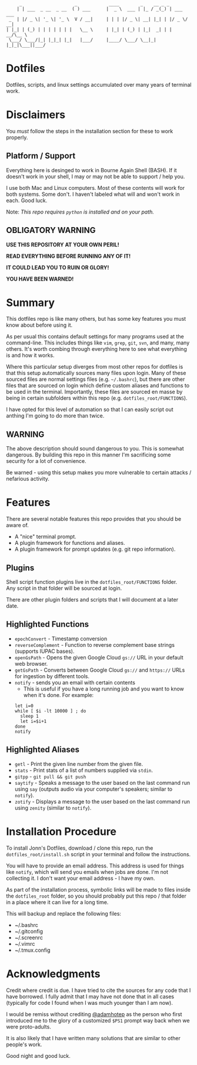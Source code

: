``` 
     _                    _            ____        _    __ _ _           
    | | ___  _ __  _ __  ( ) ___      |  _ \  ___ | |_ / _(_) | ___  ___ 
 _  | |/ _ \| '_ \| '_ \  V / __|     | | | |/ _ \| __| |_| | |/ _ \/ __|
| |_| | (_) | | | | | | |   \__ \     | |_| | (_) | |_|  _| | |  __/\__ \
 \___/ \___/|_| |_|_| |_|   |___/     |____/ \___/ \__|_| |_|_|\___||___/
```

# Dotfiles
Dotfiles, scripts, and linux settings accumulated over many years of terminal work.

# Disclaimers

You _*must*_ follow the steps in the installation section for these to work properly.

## Platform / Support

Everything here is desinged to work in Bourne Again Shell (BASH).
If it doesn't work in your shell, I may or may not be able to support / help you.

I use both Mac and Linux computers.  Most of these contents will work for
both systems.  Some don't.  I haven't labeled what will and won't work in 
each.  Good luck.

Note: *This repo requires `python` is installed and on your path.*

## OBLIGATORY WARNING
**USE THIS REPOSITORY AT YOUR OWN PERIL!**

**READ EVERYTHING BEFORE RUNNING ANY OF IT!**

**IT COULD LEAD YOU TO RUIN OR GLORY!**

**YOU HAVE BEEN WARNED!**

# Summary

This dotfiles repo is like many others, but has some key features you must
know about before using it.

As per usual this contains default settings for many programs used at the 
command-line.  This includes things like `vim`, `grep`, `git`, `svn`, and
many, many others.  It's worth combing through everything here to see what
everything is and how it works.

Where this particular setup diverges from most other repos for dotfiles is
that this setup automatically sources many files upon login.  Many of these sourced 
files are normal settings files (e.g. `~/.bashrc`), but there are other files that
are sourced on login which define custom aliases and functions to be used in the 
terminal.  Importantly, these files are sourced en masse by being in certain 
subfolders within this repo (e.g. `dotfiles_root/FUNCTIONS`).  

I have opted for this level of automation so that I can easily script out 
anthing I'm going to do more than twice.

## WARNING

The above description should sound dangerous to you.  This is somewhat dangerous.  By building
this repo in this manner I'm sacrificing some security for a lot of convenience.

Be warned - using this setup makes you more vulnerable to certain attacks / nefarious 
activity.

# Features
There are several notable features this repo provides that you should be aware of.

 - A "nice" terminal prompt.
 - A plugin framework for functions and aliases.
 - A plugin framework for prompt updates (e.g. git repo information).

## Plugins
Shell script function plugins live in the `dotfiles_root/FUNCTIONS` folder.  
Any script in that folder will be sourced at login.  

There are other plugin folders and scripts that I will document at a later date.

## Highlighted Functions
 - `epochConvert` - Timestamp conversion
 - `reverseComplement` - Function to reverse complement base strings (supports IUPAC bases).
 - `openGsPath` - Opens the given Google Cloud `gs://` URL in your default web browser.
 - `getGsPath` - Converts between Google Cloud `gs://` and `https://` URLs for ingestion by different tools.
 - `notify` - sends you an email with certain contents
   - This is useful if you have a long running job and you want to know when it's done.  For example:
   ```
   let i=0
   while [ $i -lt 10000 ] ; do 
     sleep 1
     let i=$i+1
   done
   notify
   ```
## Highlighted Aliases

 - `getl` - Print the given line number from the given file.
 - `stats` - Print stats of a list of numbers supplied via `stdin`.
 - `gitpp` - `git pull && git push`
 - `saytify` - Speaks a message to the user based on the last command run using `say` (outputs audio via your computer's speakers; similar to `notify`).
 - `zotify` - Displays a message to the user based on the last command run using `zenity` (similar to `notify`).

# Installation Procedure
To install Jonn's Dotfiles, download / clone this repo, run the  
`dotfiles_root/install.sh` script in your terminal and follow the instructions.

You will have to provide an email address.  This address is used for things
like `notify`, which will send you emails when jobs are done.  I'm not collecting
it.  I don't want your email address - I have my own.

As part of the installation process, symbolic links will be made to files inside the
`dotfiles_root` folder, so you should probably put this repo / that folder in a 
place where it can live for a long time.

This will backup and replace the following files:

  - ~/.bashrc
  - ~/.gitconfig
  - ~/.screenrc
  - ~/.vimrc
  - ~/.tmux.config

# Acknowledgments
Credit where credit is due.  I have tried to cite the sources for any code
that I have borrowed.  I fully admit that I may have not done that in all
cases (typically for code I found when I was much younger than I am now).

I would be remiss without crediting [@adamhotep](https://github.com/adamhotep) as the person who first introduced
me to the glory of a customized `$PS1` prompt way back when we were proto-adults.

It is also likely that I have written many solutions that are similar to other 
people's work.


Good night and good luck.


